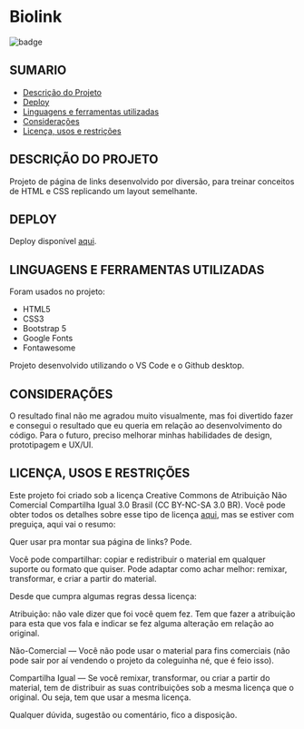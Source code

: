 # Biolink

<img src="https://img.shields.io/badge/STATUS-Complete-blue" alt="badge"/>

## SUMARIO

   * [Descrição do Projeto](#DESCRIÇÃO-DO-PROJETO)
   * [Deploy](#DEPLOY)
   * [Linguagens e ferramentas utilizadas](#LINGUAGENS-E-FERRAMENTAS-UTILIZADAS)
   * [Considerações](#CONSIDERAÇÕES)
   * [Licença, usos e restrições](#LICENÇA,-USOS-E-RESTRIÇÕES)

## DESCRIÇÃO DO PROJETO

Projeto de página de links desenvolvido por diversão, para treinar conceitos de HTML e CSS replicando um layout semelhante.

## DEPLOY

Deploy disponível <a href="https://nairacirino.github.io/Biolink/">aqui</a>.

## LINGUAGENS E FERRAMENTAS UTILIZADAS

Foram usados no projeto: 
<ul>
<li>HTML5</li>
<li>CSS3</li> 
<li>Bootstrap 5</li>
<li>Google Fonts</li>
<li>Fontawesome</li>
</ul>
Projeto desenvolvido utilizando o VS Code e o Github desktop. 

## CONSIDERAÇÕES

O resultado final não me agradou muito visualmente, mas foi divertido fazer e consegui o resultado que eu queria em relação ao desenvolvimento do código. Para o futuro, preciso melhorar minhas habilidades de design, prototipagem e UX/UI.

## LICENÇA, USOS E RESTRIÇÕES

Este projeto foi criado sob a licença Creative Commons de Atribuição Não Comercial Compartilha Igual 3.0 Brasil (CC BY-NC-SA 3.0 BR). Você pode obter todos os detalhes sobre esse tipo de licença <a href="https://creativecommons.org/licenses/by-nc-sa/3.0/br/">aqui</a>, mas se estiver com preguiça, aqui vai o resumo:

Quer usar pra montar sua página de links? Pode. 

Você pode compartilhar: copiar e redistribuir o material em qualquer suporte ou formato que quiser. Pode adaptar como achar melhor: remixar, transformar, e criar a partir do material. 

Desde que cumpra algumas regras dessa licença: 

Atribuição: não vale dizer que foi você quem fez. Tem que fazer a atribuição para esta que vos fala e indicar se fez alguma alteração em relação ao original.

Não-Comercial — Você não pode usar o material para fins comerciais (não pode sair por aí vendendo o projeto da coleguinha né, que é feio isso).

Compartilha Igual — Se você remixar, transformar, ou criar a partir do material, tem de distribuir as suas contribuições sob a mesma licença que o original. Ou seja, tem que usar a mesma licença. 

Qualquer dúvida, sugestão ou comentário, fico a disposição. 
